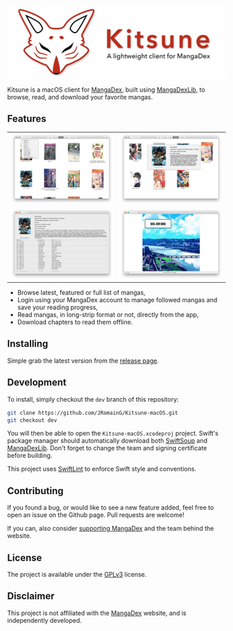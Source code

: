 <p align="center" >
  <img src="Banner.jpg" alt="Kitsune" title="Kitsune">
</p>

Kitsune is a macOS client for [MangaDex](https://mangadex.org), built using [MangaDexLib](https://github.com/JRomainG/MangaDexLib), to browse, read, and download your favorite mangas.

## Features

<table style="border: none">
  <tr style="border: none">
    <td style="border: none"><img src="Screenshots/MangaList.png"></td>
    <td style="border: none"><img src="Screenshots/MangaQuickLook.png"></td>
  </tr>
  <tr style="border: none">
    <td style="border: none"><img src="Screenshots/MangaDetails.png"></td>
    <td style="border: none"><img src="Screenshots/MangaReader.png"></td>
  </tr>
</table>

* Browse latest, featured or full list of mangas,
* Login using your MangaDex account to manage followed mangas and save your reading progress,
* Read mangas, in long-strip format or not, directly from the app,
* Download chapters to read them offline.

## Installing

Simple grab the latest version from the [release page](https://github.com/JRomainG/Kitsune-macOS/releases).

## Development

To install, simply checkout the `dev` branch of this repository:

```bash
git clone https://github.com/JRomainG/Kitsune-macOS.git
git checkout dev
```

You will then be able to open the `Kitsune-macOS.xcodeproj` project. Swift's package manager should automatically download both [SwiftSoup](https://github.com/scinfu/SwiftSoup) and [MangaDexLib](https://github.com/JRomainG/MangaDexLib). Don't forget to change the team and signing certificate before building.

This project uses [SwiftLint](https://github.com/realm/SwiftLint) to enforce Swift style and conventions.

## Contributing

If you found a bug, or would like to see a new feature added, feel free to open an issue on the Github page. Pull requests are welcome!

If you can, also consider [supporting MangaDex](https://mangadex.org/support) and the team behind the website.

## License

The project is available under the [GPLv3](https://www.gnu.org/licenses/gpl-3.0.en.html) license.

## Disclaimer

This project is not affiliated with the [MangaDex](https://mangadex.org/) website, and is independently developed.
